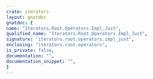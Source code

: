 ```yaml
---
crate: iterators
layout: gnatdoc
gnatdoc: {
name: "Iterators.Root.Operators.Impl_Just",
qualified_name: "Iterators.Root.Operators.Impl_Just",
signature: "iterators.root.operators.impl_just",
enclosing: "iterators.root.operators",
is_private: false,
documentation: "",
documentation_snippet: "",
}
---
```


